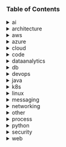 ### Table of Contents

<details>
<summary>ai</summary>

- [ai_bias_vs_variance.md](./ai/ai_bias_vs_variance.md)
- [ai_frameworks_python.md](./ai/ai_frameworks_python.md)
- [ai_llm_aspects.md](./ai/ai_llm_aspects.md)
- [ai_llm_embedders.md](./ai/ai_llm_embedders.md)
- [ai_llm_guidelines.md](./ai/ai_llm_guidelines.md)
- [ai_llm_hosting.md](./ai/ai_llm_hosting.md)
- [ai_llm_models.md](./ai/ai_llm_models.md)
- [ai_llm_prompting.md](./ai/ai_llm_prompting.md)
- [ai_llm_rag_vs_retraining.md](./ai/ai_llm_rag_vs_retraining.md)
- [ai_ml_algorithms.md](./ai/ai_ml_algorithms.md)
- [ai_model_evaluation.md](./ai/ai_model_evaluation.md)
- [ai_model_size.md](./ai/ai_model_size.md)
- [ai_path.md](./ai/ai_path.md)
</details>
<details>
<summary>architecture</summary>

- [architecture_arc42.md](./architecture/architecture_arc42.md)
- [architecture_c4.md](./architecture/architecture_c4.md)
- [architecture_clean.jpg](./architecture/architecture_clean.jpg)
- [architecture_clean.md](./architecture/architecture_clean.md)
- [architecture_ddd.md](./architecture/architecture_ddd.md)
- [architecture_isaqb.md](./architecture/architecture_isaqb.md)
- [architecture_patterns.md](./architecture/architecture_patterns.md)
- [architecture_patterns_eai.png](./architecture/architecture_patterns_eai.png)
- [architecture_soa.md](./architecture/architecture_soa.md)
- [architecture_togaf.md](./architecture/architecture_togaf.md)
- [architecture_uml.md](./architecture/architecture_uml.md)
</details>
<details>
<summary>aws</summary>

- [aws_alb_lambda.md](./aws/aws_alb_lambda.md)
- [aws_ami.md](./aws/aws_ami.md)
- [aws_appmesh.md](./aws/aws_appmesh.md)
- [aws_cli.md](./aws/aws_cli.md)
- [aws_cloudfront_caching.md](./aws/aws_cloudfront_caching.md)
- [aws_cloudmap.md](./aws/aws_cloudmap.md)
- [aws_components.gif](./aws/aws_components.gif)
- [aws_ecs.md](./aws/aws_ecs.md)
- [aws_eks.md](./aws/aws_eks.md)
- [aws_elasticache_memorydb.md](./aws/aws_elasticache_memorydb.md)
- [aws_emr.md](./aws/aws_emr.md)
- [aws_enhanced_networking.md](./aws/aws_enhanced_networking.md)
- [aws_fe_hosting_options.md](./aws/aws_fe_hosting_options.md)
- [aws_filecache.md](./aws/aws_filecache.md)
- [aws_guardduty.md](./aws/aws_guardduty.md)
- [aws_lattice.md](./aws/aws_lattice.md)
- [aws_local_zones.md](./aws/aws_local_zones.md)
- [aws_mlops_cycle.md](./aws/aws_mlops_cycle.md)
- [aws_mlops_pipeline.png](./aws/aws_mlops_pipeline.png)
- [aws_opensearch.md](./aws/aws_opensearch.md)
- [aws_outposts.md](./aws/aws_outposts.md)
- [aws_ram.md](./aws/aws_ram.md)
- [aws_ssm.md](./aws/aws_ssm.md)
- [aws_transit_gateways.md](./aws/aws_transit_gateways.md)
- [aws_waf.md](./aws/aws_waf.md)
- [aws_wavelength.md](./aws/aws_wavelength.md)
- [aws_well_architected.md](./aws/aws_well_architected.md)
</details>
<details>
<summary>azure</summary>

- [azure_adlsstorageoptions.md](./azure/azure_adlsstorageoptions.md)
- [azure_advisor.md](./azure/azure_advisor.md)
- [azure_assessment.md](./azure/azure_assessment.md)
- [azure_databricks.md](./azure/azure_databricks.md)
- [azure_databricks.svg](./azure/azure_databricks.svg)
- [azure_datapipeline.md](./azure/azure_datapipeline.md)
- [azure_data_factory.md](./azure/azure_data_factory.md)
- [azure_deltalake.md](./azure/azure_deltalake.md)
- [azure_deltalake.png](./azure/azure_deltalake.png)
- [azure_digitaltwin.md](./azure/azure_digitaltwin.md)
- [azure_iot_blueprint.drawio.svg](./azure/azure_iot_blueprint.drawio.svg)
- [azure_iot_blueprint.md](./azure/azure_iot_blueprint.md)
- [azure_migrate.md](./azure/azure_migrate.md)
- [azure_purview.md](./azure/azure_purview.md)
- [azure_realtime_analytics.md](./azure/azure_realtime_analytics.md)
- [azure_realtime_analytics.png](./azure/azure_realtime_analytics.png)
- [azure_stream_analytics.md](./azure/azure_stream_analytics.md)
- [azure_synapse_analytics.md](./azure/azure_synapse_analytics.md)
</details>
<details>
<summary>cloud</summary>

- [cloud_aws_vs_azure.md](./cloud/cloud_aws_vs_azure.md)
- [cloud_events.md](./cloud/cloud_events.md)
- [cloud_ipaas.md](./cloud/cloud_ipaas.md)
- [cloud_migration_strategies.md](./cloud/cloud_migration_strategies.md)
- [cloud_splitbrain.md](./cloud/cloud_splitbrain.md)
</details>
<details>
<summary>code</summary>

- [code_bdd.md](./code/code_bdd.md)
- [code_big_o.md](./code/code_big_o.md)
- [code_clean.md](./code/code_clean.md)
- [code_contract_driven_testing.md](./code/code_contract_driven_testing.md)
- [code_patterns_gof.png](./code/code_patterns_gof.png)
</details>
<details>
<summary>dataanalytics</summary>

- [data_analytics_cleaning_data.md](./dataanalytics/data_analytics_cleaning_data.md)
- [data_analytics_fileformats.md](./dataanalytics/data_analytics_fileformats.md)
- [data_analytics_oozie.md](./dataanalytics/data_analytics_oozie.md)
- [data_analytics_spark.ipynb](./dataanalytics/data_analytics_spark.ipynb)
- [data_analytics_tools.md](./dataanalytics/data_analytics_tools.md)
- [iot_aws_vs_azure.md](./dataanalytics/iot_aws_vs_azure.md)
- [iot_digital_twins.md](./dataanalytics/iot_digital_twins.md)
- [math_calculus_course.md](./dataanalytics/math_calculus_course.md)
- [math_linear_algebra_course.md](./dataanalytics/math_linear_algebra_course.md)
- [math_probability_course.md](./dataanalytics/math_probability_course.md)
- [math_statistics_course.md](./dataanalytics/math_statistics_course.md)
</details>
<details>
<summary>db</summary>

- [db_elastic.md](./db/db_elastic.md)
- [db_graph.md](./db/db_graph.md)
- [db_isolation_level.md](./db/db_isolation_level.md)
- [db_marmotta.md](./db/db_marmotta.md)
- [db_timeseries.md](./db/db_timeseries.md)
- [db_vector.md](./db/db_vector.md)
</details>
<details>
<summary>devops</summary>

- [devops_ai.md](./devops/devops_ai.md)
- [devops_alertmanager.md](./devops/devops_alertmanager.md)
- [devops_ansible.md](./devops/devops_ansible.md)
- [devops_cdktf.md](./devops/devops_cdktf.md)
- [devops_chaos_engineering.md](./devops/devops_chaos_engineering.md)
- [devops_cicd_tools.md](./devops/devops_cicd_tools.md)
- [devops_cloudfoundry.md](./devops/devops_cloudfoundry.md)
- [devops_container_orchestration_mm.md](./devops/devops_container_orchestration_mm.md)
- [devops_devsecops.md](./devops/devops_devsecops.md)
- [devops_docker.md](./devops/devops_docker.md)
- [devops_git.md](./devops/devops_git.md)
- [devops_gitops.md](./devops/devops_gitops.md)
- [devops_graylog.md](./devops/devops_graylog.md)
- [devops_iac_tools.md](./devops/devops_iac_tools.md)
- [devops_logs_loki.md](./devops/devops_logs_loki.md)
- [devops_mlops.md](./devops/devops_mlops.md)
- [devops_openshift.md](./devops/devops_openshift.md)
- [devops_openstack.md](./devops/devops_openstack.md)
- [devops_prometheus.md](./devops/devops_prometheus.md)
</details>
<details>
<summary>java</summary>

- [java_advanced_features.md](./java/java_advanced_features.md)
- [java_lambda.md](./java/java_lambda.md)
- [java_mapping_tools.md](./java/java_mapping_tools.md)
- [java_modules_osgi.md](./java/java_modules_osgi.md)
- [java_quarkus_reactive.md](./java/java_quarkus_reactive.md)
- [java_spring_integration.md](./java/java_spring_integration.md)
- [java_spring_reactive.md](./java/java_spring_reactive.md)
- [java_streams.md](./java/java_streams.md)
- [java_tools.md](./java/java_tools.md)
- [java_version.md](./java/java_version.md)
- [java_virtual_threads.md](./java/java_virtual_threads.md)
</details>
<details>
<summary>k8s</summary>

- [k8s_architecture.md](./k8s/k8s_architecture.md)
- [k8s_crd.md](./k8s/k8s_crd.md)
- [k8s_deployment_strategies.md](./k8s/k8s_deployment_strategies.md)
- [k8s_kubectl.md](./k8s/k8s_kubectl.md)
- [k8s_networking.md](./k8s/k8s_networking.md)
- [k8s_objects.md](./k8s/k8s_objects.md)
- [k8s_operators.md](./k8s/k8s_operators.md)
- [k8s_patterns.md](./k8s/k8s_patterns.md)
- [k8s_rancher.md](./k8s/k8s_rancher.md)
- [k8s_scheduling.md](./k8s/k8s_scheduling.md)
- [k8s_secrets.md](./k8s/k8s_secrets.md)
- [k8s_servicemesh.md](./k8s/k8s_servicemesh.md)
- [k8s_tracing.md](./k8s/k8s_tracing.md)
- [k8s_webhooks.md](./k8s/k8s_webhooks.md)
</details>
<details>
<summary>linux</summary>

- [linux_cgroups.md](./linux/linux_cgroups.md)
- [linux_debian.md](./linux/linux_debian.md)
- [linux_os.md](./linux/linux_os.md)
- [linux_shell_coding_guideline.md](./linux/linux_shell_coding_guideline.md)
- [linux_shell_playground.ipynb](./linux/linux_shell_playground.ipynb)
- [linux_shell_scripting.md](./linux/linux_shell_scripting.md)
- [linux_tools.md](./linux/linux_tools.md)
- [linux_vi.md](./linux/linux_vi.md)
</details>
<details>
<summary>messaging</summary>

- [messaging_kafka.drawio.svg](./messaging/messaging_kafka.drawio.svg)
- [messaging_kafka.md](./messaging/messaging_kafka.md)
- [messaging_kafka_streams.md](./messaging/messaging_kafka_streams.md)
- [messaging_kafka_windowing.md](./messaging/messaging_kafka_windowing.md)
- [messaging_protocols.md](./messaging/messaging_protocols.md)
- [messaging_rabbitmq.md](./messaging/messaging_rabbitmq.md)
</details>
<details>
<summary>networking</summary>

- [networking_anycast.md](./networking/networking_anycast.md)
- [networking_architecture.md](./networking/networking_architecture.md)
- [networking_bgp.md](./networking/networking_bgp.md)
- [networking_dns.md](./networking/networking_dns.md)
- [networking_ipv6.md](./networking/networking_ipv6.md)
- [networking_osi.md](./networking/networking_osi.md)
- [networking_tools.md](./networking/networking_tools.md)
- [protocol_webrtc.md](./networking/protocol_webrtc.md)
- [protocol_websockets.md](./networking/protocol_websockets.md)
</details>
<details>
<summary>other</summary>

- [blockchain.md](./other/blockchain.md)
- [filmmaking_prompting.md](./other/filmmaking_prompting.md)
- [filmmaking_shots.md](./other/filmmaking_shots.md)
</details>
<details>
<summary>process</summary>

- [process_itil.md](./process/process_itil.md)
- [process_safe.md](./process/process_safe.md)
</details>
<details>
<summary>python</summary>

- [python_advanced.md](./python/python_advanced.md)
- [python_data.ipynb](./python/python_data.ipynb)
- [python_drawbacks.md](./python/python_drawbacks.md)
- [python_pip.md](./python/python_pip.md)
- [python_playground.ipynb](./python/python_playground.ipynb)
- [python_pydantic.md](./python/python_pydantic.md)
</details>
<details>
<summary>security</summary>

- [security_cors.md](./security/security_cors.md)
- [security_device_authentication.md](./security/security_device_authentication.md)
- [security_encryption.md](./security/security_encryption.md)
- [security_http_headers.md](./security/security_http_headers.md)
- [security_oauth.md](./security/security_oauth.md)
- [security_open_ssl.md](./security/security_open_ssl.md)
- [security_pki.md](./security/security_pki.md)
- [security_scanner.md](./security/security_scanner.md)
- [security_signing_certs.md](./security/security_signing_certs.md)
- [security_sni.md](./security/security_sni.md)
- [security_X.509_cert.md](./security/security_x.509_cert.md)
- [security_zero_trust_architecture.md](./security/security_zero_trust_architecture.md)
</details>
<details>
<summary>web</summary>

- [javascript_build_pipeline.md](./web/javascript_build_pipeline.md)
- [javascript_express_nest.md](./web/javascript_express_nest.md)
- [javascript_node.md](./web/javascript_node.md)
- [javascript_typescript.md](./web/javascript_typescript.md)
- [testing_cypress.md](./web/testing_cypress.md)
- [tool_npm.md](./web/tool_npm.md)
- [web_angular.md](./web/web_angular.md)
- [web_components.md](./web/web_components.md)
- [web_crossplatform.md](./web/web_crossplatform.md)
- [web_react.md](./web/web_react.md)
</details>
